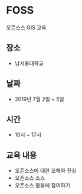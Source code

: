 ﻿# FOSS
오픈소스 GIS 교육

## 장소
 - 남서울대학교
 
## 날짜 
 - 2019년 7월 2일 ~ 5일 
 
## 시간
 - 10시 ~ 17시

## 교육 내용
- 오픈소스에 대한 오해와 진실
- 오픈소스 소스
- 오픈소스 활동에 참여하기

